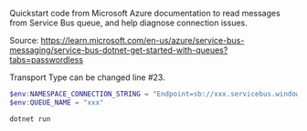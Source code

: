 Quickstart code from Microsoft Azure documentation to read messages from Service Bus queue, and help diagnose connection issues.

Source: https://learn.microsoft.com/en-us/azure/service-bus-messaging/service-bus-dotnet-get-started-with-queues?tabs=passwordless

Transport Type can be changed line #23.

```powershell
$env:NAMESPACE_CONNECTION_STRING = "Endpoint=sb://xxx.servicebus.windows.net/;SharedAccessKeyName=xxx;SharedAccessKey=xxx"
$env:QUEUE_NAME = "xxx"

dotnet run
```


